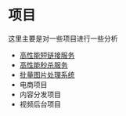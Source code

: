 # 项目

这里主要是对一些项目进行一些分析

- [高性能短链接服务](./高性能短链接服务.md)
- [高性能秒杀服务](./高性能秒杀服务.md)
- [批量图片处理系统](./高性能图片批量压缩工具.md)
- 电商项目
- 内容分发项目
- 视频后台项目
